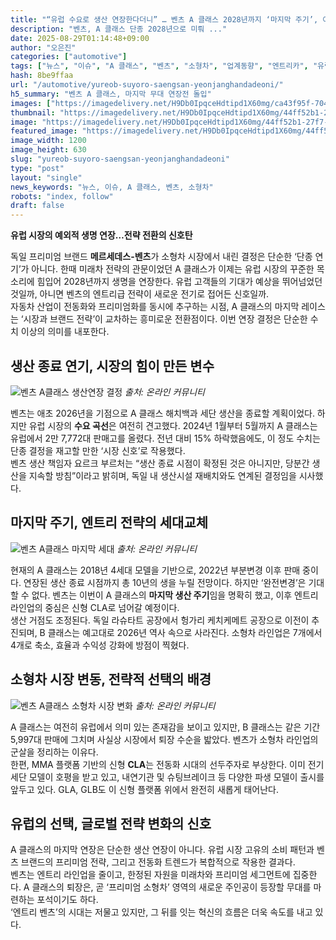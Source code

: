 ```yaml
---
title: "“유럽 수요로 생산 연장한다더니” … 벤츠 A 클래스 2028년까지 ‘마지막 주기’, 이유는?"
description: "벤츠, A 클래스 단종 2028년으로 미뤄 ..."
date: 2025-08-29T01:14:48+09:00
author: "오은진"
categories: ["automotive"]
tags: ["뉴스", "이슈", "A 클래스", "벤츠", "소형차", "업계동향", "엔트리카", "유럽자동차시장", "생산전략"]
hash: 8be9ffaa
url: "/automotive/yureob-suyoro-saengsan-yeonjanghandadeoni/"
h5_summary: "벤츠 A 클래스, 마지막 무대 연장전 돌입"
images: ["https://imagedelivery.net/H9Db0IpqceHdtipd1X60mg/ca43f95f-7044-431f-4303-1f4dead95700/public", "https://imagedelivery.net/H9Db0IpqceHdtipd1X60mg/44ff52b1-27f7-4154-ae13-38b8f71b1900/public", "https://imagedelivery.net/H9Db0IpqceHdtipd1X60mg/dd866ac0-3edd-4a03-2df4-24453fc21200/public", "https://imagedelivery.net/H9Db0IpqceHdtipd1X60mg/794ca4a1-5673-465d-9522-b52ee6517e00/public"]
thumbnail: "https://imagedelivery.net/H9Db0IpqceHdtipd1X60mg/44ff52b1-27f7-4154-ae13-38b8f71b1900/public"
image: "https://imagedelivery.net/H9Db0IpqceHdtipd1X60mg/44ff52b1-27f7-4154-ae13-38b8f71b1900/public"
featured_image: "https://imagedelivery.net/H9Db0IpqceHdtipd1X60mg/44ff52b1-27f7-4154-ae13-38b8f71b1900/public"
image_width: 1200
image_height: 630
slug: "yureob-suyoro-saengsan-yeonjanghandadeoni"
type: "post"
layout: "single"
news_keywords: "뉴스, 이슈, A 클래스, 벤츠, 소형차"
robots: "index, follow"
draft: false
---
```


**유럽 시장의 예외적 생명 연장…전략 전환의 신호탄**

 
독일 프리미엄 브랜드 **메르세데스-벤츠**가 소형차 시장에서 내린 결정은 단순한 ‘단종 연기’가 아니다. 한때 미래차 전략의 관문이었던 A 클래스가 이제는 유럽 시장의 꾸준한 목소리에 힘입어 2028년까지 생명을 연장한다. 유럽 고객들의 기대가 예상을 뛰어넘었던 것일까, 아니면 벤츠의 엔트리급 전략이 새로운 전기로 접어든 신호일까.  
자동차 산업이 전동화와 프리미엄화를 동시에 추구하는 시점, A 클래스의 마지막 레이스는 ‘시장과 브랜드 전략’이 교차하는 흥미로운 전환점이다. 이번 연장 결정은 단순한 수치 이상의 의미를 내포한다.

 
## 생산 종료 연기, 시장의 힘이 만든 변수

![벤츠 A클래스 생산연장 결정](https://imagedelivery.net/H9Db0IpqceHdtipd1X60mg/794ca4a1-5673-465d-9522-b52ee6517e00/public)
*출처: 온라인 커뮤니티*


벤츠는 애초 2026년을 기점으로 A 클래스 해치백과 세단 생산을 종료할 계획이었다. 하지만 유럽 시장의 **수요 곡선**은 여전히 견고했다. 2024년 1월부터 5월까지 A 클래스는 유럽에서 2만 7,772대 판매고를 올렸다. 전년 대비 15% 하락했음에도, 이 정도 수치는 단종 결정을 재고할 만한 ‘시장 신호’로 작용했다.  
벤츠 생산 책임자 요르크 부르처는 “생산 종료 시점이 확정된 것은 아니지만, 당분간 생산을 지속할 방침”이라고 밝히며, 독일 내 생산시설 재배치와도 연계된 결정임을 시사했다.

 
## 마지막 주기, 엔트리 전략의 세대교체

![벤츠 A클래스 마지막 세대](https://imagedelivery.net/H9Db0IpqceHdtipd1X60mg/ca43f95f-7044-431f-4303-1f4dead95700/public)
*출처: 온라인 커뮤니티*


현재의 A 클래스는 2018년 4세대 모델을 기반으로, 2022년 부분변경 이후 판매 중이다. 연장된 생산 종료 시점까지 총 10년의 생을 누릴 전망이다. 하지만 ‘완전변경’은 기대할 수 없다. 벤츠는 이번이 A 클래스의 **마지막 생산 주기**임을 명확히 했고, 이후 엔트리 라인업의 중심은 신형 CLA로 넘어갈 예정이다.  
생산 거점도 조정된다. 독일 라슈타트 공장에서 헝가리 케치케메트 공장으로 이전이 추진되며, B 클래스는 예고대로 2026년 역사 속으로 사라진다. 소형차 라인업은 7개에서 4개로 축소, 효율과 수익성 강화에 방점이 찍혔다.

 
## 소형차 시장 변동, 전략적 선택의 배경

![벤츠 A클래스 소형차 시장 변화](https://imagedelivery.net/H9Db0IpqceHdtipd1X60mg/dd866ac0-3edd-4a03-2df4-24453fc21200/public)
*출처: 온라인 커뮤니티*


A 클래스는 여전히 유럽에서 의미 있는 존재감을 보이고 있지만, B 클래스는 같은 기간 5,997대 판매에 그치며 사실상 시장에서 퇴장 수순을 밟았다. 벤츠가 소형차 라인업의 군살을 정리하는 이유다.  
한편, MMA 플랫폼 기반의 신형 **CLA**는 전동화 시대의 선두주자로 부상한다. 이미 전기 세단 모델이 호평을 받고 있고, 내연기관 및 슈팅브레이크 등 다양한 파생 모델이 출시를 앞두고 있다. GLA, GLB도 이 신형 플랫폼 위에서 완전히 새롭게 태어난다.

 
## 유럽의 선택, 글로벌 전략 변화의 신호

A 클래스의 마지막 연장은 단순한 생산 연장이 아니다. 유럽 시장 고유의 소비 패턴과 벤츠 브랜드의 프리미엄 전략, 그리고 전동화 트렌드가 복합적으로 작용한 결과다.  
벤츠는 엔트리 라인업을 줄이고, 한정된 자원을 미래차와 프리미엄 세그먼트에 집중한다. A 클래스의 퇴장은, 곧 ‘프리미엄 소형차’ 영역의 새로운 주인공이 등장할 무대를 마련하는 포석이기도 하다.  
‘엔트리 벤츠’의 시대는 저물고 있지만, 그 뒤를 잇는 혁신의 흐름은 더욱 속도를 내고 있다.
